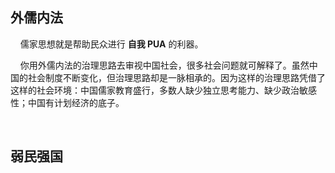 ## 外儒内法

    儒家思想就是帮助民众进行 **自我 PUA** 的利器。

    你用外儒内法的治理思路去审视中国社会，很多社会问题就可解释了。虽然中国的社会制度不断变化，但治理思路却是一脉相承的。因为这样的治理思路凭借了这样的社会环境：中国儒家教育盛行，多数人缺少独立思考能力、缺少政治敏感性；中国有计划经济的底子。

    

## 弱民强国


